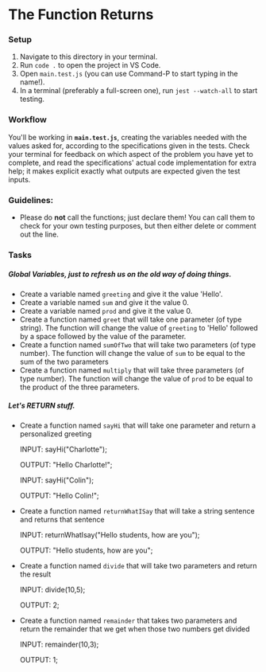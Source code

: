 # The Function Returns

### Setup

1. Navigate to this directory in your terminal.
2. Run `code .` to open the project in VS Code.
3. Open `main.test.js` (you can use Command-P to start typing in the name!).
3. In a terminal (preferably a full-screen one), run `jest --watch-all` to start testing.


### Workflow

You'll be working in **`main.test.js`**, creating the variables needed with the values asked for, according to the specifications given in the tests. Check your terminal for feedback on which aspect of the problem you have yet to complete, and read the specifications' actual code implementation for extra help; it makes explicit exactly what outputs are expected given the test inputs.


### Guidelines:

* Please do **not** call the functions; just declare them! You can call them to check for your own testing purposes, but then either delete or comment out the line.


### Tasks

##### Global Variables, just to refresh us on the old way of doing things.

* Create a variable named `greeting` and give it the value 'Hello'.
* Create a variable named `sum` and give it the value 0.
* Create a variable named `prod` and give it the value 0.
* Create a function named  `greet` that will take one parameter (of type string). The function will change the value of `greeting` to 'Hello' followed by a space followed by the value of the parameter.
* Create a function named  `sumOfTwo` that will take two parameters (of type number). The function will change the value of `sum` to be equal to the sum of the two parameters
* Create a function named  `multiply` that will take three parameters (of type number). The function will change the value of `prod` to be equal to the product of the three parameters.


##### Let's RETURN stuff.

* Create a function named  `sayHi` that will take one parameter and return a personalized greeting

   INPUT:  sayHi("Charlotte"); 

   OUTPUT:  "Hello Charlotte!";

   INPUT:  sayHi("Colin"); 

   OUTPUT:  "Hello Colin!";

* Create a function named  `returnWhatISay` that will take a string sentence and returns that sentence

   INPUT:  returnWhatIsay("Hello students, how are you"); 

   OUTPUT:  "Hello students, how are you";

* Create a function named  `divide` that will take two parameters and return the result

   INPUT:  divide(10,5); 

   OUTPUT:  2;

* Create a function named `remainder` that takes two parameters and return the remainder that we get when those two numbers get divided

   INPUT:  remainder(10,3); 

   OUTPUT:  1;
